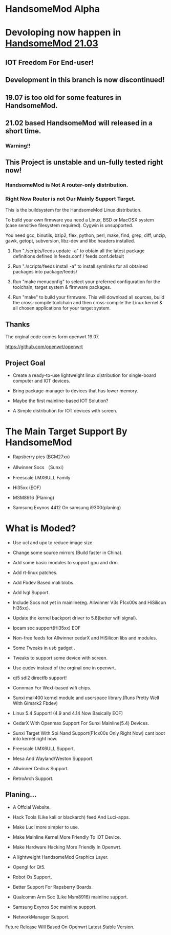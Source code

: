 # HandsomeMod Alpha
# Devoloping now happen in [HandsomeMod 21.03](https://github.com/HandsomeMod/HandsomeMod)
## IOT Freedom For End-user!
## Development in this branch is now discontinued!
## 19.07 is too old for some features in HandsomeMod.
## 21.02 based HandsomeMod will released in a short time.
### Warning!!
## This Project is unstable and un-fully tested right now!
### HandsomeMod is Not A router-only distribution.
### Right Now Router is not Our Mainly Support Target.

This is the buildsystem for the HandsomeMod Linux distribution.

To build your own firmware you need a Linux, BSD or MacOSX system (case
sensitive filesystem required). Cygwin is unsupported.

You need gcc, binutils, bzip2, flex, python, perl, make, find, grep, diff,
unzip, gawk, getopt, subversion, libz-dev and libc headers installed.

1. Run "./scripts/feeds update -a" to obtain all the latest package definitions
defined in feeds.conf / feeds.conf.default

2. Run "./scripts/feeds install -a" to install symlinks for all obtained
packages into package/feeds/

3. Run "make menuconfig" to select your preferred configuration for the
toolchain, target system & firmware packages.

4. Run "make" to build your firmware. This will download all sources, build
the cross-compile toolchain and then cross-compile the Linux kernel & all
chosen applications for your target system.

## Thanks

The orginal code comes form openwrt 19.07.

https://github.com/openwrt/openwrt

## Project Goal

- Create a ready-to-use lightweight linux distribution for single-board computer and IOT devices.

- Bring package-manager to devices that has lower memory.

- Maybe the first mainline-based IOT Solution?

- A Simple distribution for IOT devices with screen.

#  The Main Target Support By HandsomeMod

- Rapsberry pies (BCM27xx)

- Allwinner Socs （Sunxi）

- Freescale I.MX6ULL Family

- Hi35xx (EOF)

- MSM8916 (Planing)

- Samsung Exynos 4412 On samsung i9300(planing)


#  What is Moded?

- Use ucl and upx to reduce image size.

- Change some source mirrors (Build faster in China).

- Add some basic modules to support gpu and drm.

- Add rt-linux patches.

- Add Fbdev Based mali blobs.

- Add lvgl Support.

- Include Socs not yet in mainline(eg. Allwinner V3s F1cx00s and HiSilicon hi35xx).

- Update the kernel backport driver to 5.8(better wifi signal).

- Ipcam soc support(Hi35xx) EOF

- Non-free feeds for Allwinner cedarX and HiSilicon libs and modules.

- Some Tweaks in usb gadget .

- Tweaks to support some device with screen.

- Use eudev instead of the orginal one in openwrt.

- qt5 sdl2 directfb support!

- Connman For Wext-based wifi chips.

- Sunxi mail400 kernel module and userspace library.(Runs Pretty Well With Glmark2 Fbdev)

- Linux 5.4 Support! (4.9 and 4.14 Now Basically EOF)

- CedarX With Openmax Support For Sunxi Mainline(5.4) Devices.

- Sunxi Target With Spi Nand Support(F1cx00s Only Right Now) cant boot into kernel right now.

- Freescale I.MX6ULL Support.

- Mesa And Wayland/Weston Suppport.

- Allwinner Cedrus Support. 

- RetroArch Support.

## Planing... 

- A Offcial Website.

- Hack Tools (Like kali or blackarch) feed And Luci-apps.

- Make Luci more simpier to use.

- Make Mainline Kernel More Friendly To IOT Device.

- Make Hardware Hacking More Friendly In Openwrt.

- A lightweight HandsomeMod Graphics Layer.

- Opengl for Qt5.

- Robot Os Support.

- Better Support For Rapsberry Boards.

- Qualcomm Arm Soc (Like Msm8916) mainline support.

- Samsung Exynos Soc mainline support.

- NetworkManager Support.

Future Release Will Based On Openwrt Latest Stable Version.

